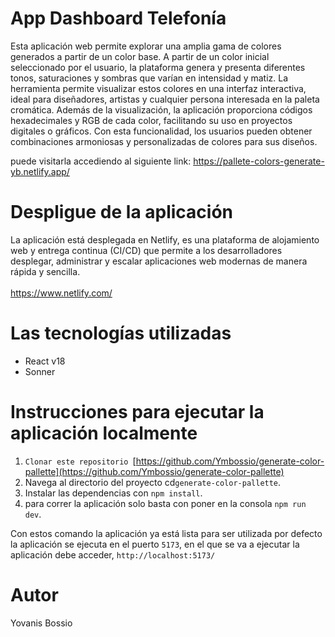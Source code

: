 # App Dashboard Telefonía
Esta aplicación web permite explorar una amplia gama de colores generados a partir de un color base. A partir de un color inicial seleccionado por el usuario, la plataforma genera y presenta diferentes tonos, saturaciones y sombras que varían en intensidad y matiz. La herramienta permite visualizar estos colores en una interfaz interactiva, ideal para diseñadores, artistas y cualquier persona interesada en la paleta cromática. Además de la visualización, la aplicación proporciona códigos hexadecimales y RGB de cada color, facilitando su uso en proyectos digitales o gráficos. Con esta funcionalidad, los usuarios pueden obtener combinaciones armoniosas y personalizadas de colores para sus diseños.

puede visitarla accediendo al siguiente link: https://pallete-colors-generate-yb.netlify.app/


# Despligue de la aplicación
La aplicación está desplegada en Netlify, es una plataforma de alojamiento web y entrega continua (CI/CD) que permite a los desarrolladores desplegar, administrar y escalar aplicaciones web modernas de manera rápida y sencilla. 
<br> <br>
https://www.netlify.com/

# Las tecnologías utilizadas
<ul>
  <li>React v18</li>
  <li>Sonner</li>
</ul>

# Instrucciones para ejecutar la aplicación localmente 

1) `Clonar este repositorio `[https://github.com/Ymbossio/generate-color-pallette](https://github.com/Ymbossio/generate-color-pallette)
2) Navega al directorio del proyecto cd`generate-color-pallette`.
3) Instalar las dependencias con `npm install`.
4) para correr la aplicación solo basta con poner en la consola `npm run dev`.

Con estos comando la aplicación ya está lista para ser utilizada por defecto la aplicación se ejecuta en el puerto `5173`, 
en el que se va a ejecutar la aplicación debe acceder, `http://localhost:5173/`


# Autor
Yovanis Bossio
